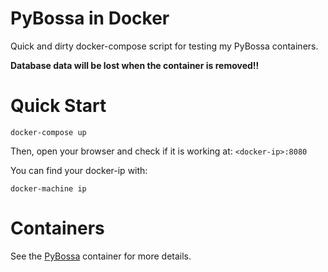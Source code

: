 # PyBossa in Docker
Quick and dirty docker-compose script for testing my PyBossa containers.

**Database data will be lost when the container is removed!!**

# Quick Start

```
docker-compose up
```

Then, open your browser and check if it is working at: `<docker-ip>:8080`

You can find your docker-ip with:
```
docker-machine ip
```

# Containers
See the [PyBossa](https://github.com/jvstein/docker-pybossa) container for more details.

